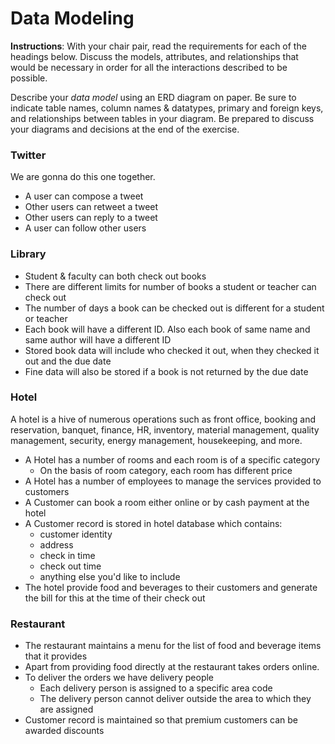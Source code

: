 # Data Modeling
__Instructions__: With your chair pair, read the requirements for each of the headings below. Discuss the models, attributes, and relationships that would be necessary in order for all the interactions described to be possible.

Describe your _data model_ using an ERD diagram on paper. Be sure to indicate table names, column names & datatypes, primary and foreign keys, and relationships between tables in your diagram. Be prepared to discuss your diagrams and decisions at the end of the exercise.

### Twitter
We are gonna do this one together.

- A user can compose a tweet
- Other users can retweet a tweet
- Other users can reply to a tweet
- A user can follow other users

### Library
- Student & faculty can both check out books
- There are different limits for number of books a student or teacher can check out
- The number of days a book can be checked out is different for a student or teacher
- Each book will have a different ID. Also each book of same name and same author will have a different ID
- Stored book data will include who checked it out, when they checked it out and the due date
- Fine data will also be stored if a book is not returned by the due date

### Hotel
A hotel is a hive of numerous operations such as front office, booking and reservation, banquet, finance, HR, inventory, material management, quality management, security, energy management, housekeeping, and more.

- A Hotel has a number of rooms and each room is of a specific category
  - On the basis of room category, each room has different price
- A Hotel has a number of employees to manage the services provided to customers
- A Customer can book a room either online or by cash payment at the hotel
- A Customer record is stored in hotel database which contains:
  - customer identity
  - address
  - check in time
  - check out time
  - anything else you'd like to include
- The hotel provide food and beverages to their customers and generate the bill for this at the time of their check out

### Restaurant
- The restaurant maintains a menu for the list of food and beverage items that it provides
- Apart from providing food directly at the restaurant takes orders online.
- To deliver the orders we have delivery people
  - Each delivery person is assigned to a specific area code
  - The delivery person cannot deliver outside the area to which they are assigned
- Customer record is maintained so that premium customers can be awarded discounts
